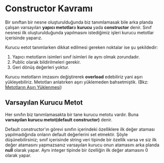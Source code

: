 # Constructor Kavramı

Bir sınıftan bir nesne oluşturulduğunda biz tanımlamasak bile arka planda çalışan varsayılan **yapıcı metotlar**a **kurucu** yada **constructor** denir. Sınıf nesnesi ilk oluşturulduğunda yapılmasını istediğimiz işleri kurucu metotlar içerisinde yaparız. 

Kurucu eetot tanımlarken dikkat edilmesi gereken noktalar ise şu şekildedir: 

1. Yapıcı metotların isimleri sınıf isimleri ile aynı olmak zorundadır. 
2. Public olarak bildirilmeleri gerekir.
3. Geri dönüş değerleri yoktur.

Kurucu metotların imzasını değiştirerek **overload** edebiliriz yani aşırı yükleyebiliriz. Metotları anlatırken aşırı yüklemeden bahsetmiştik. (Bkz: [Metotların Aşırı Yüklenmesi](https://www.patika.dev/egitimler/c-sharpc-101-patikasi/c-101/2-metot-overload-nedir-ve-out-kullanimi))

## Varsayılan Kurucu Metot
Her sınıfın biz tanımlamasakta bir tane kurucu metotu vardır. Buna **varsayılan kurucu metot(default constructor)** denir.

Default constructor'ın görevi sınıfın içerindeki özelliklere ilk değer ataması yapılmadığında onların default değerlerini set etmektir. Şöyle düşünebilirsiniz; sınıf içerisinde string veri tipinde bir özellik varsa ve siz ilk değer atamasını yapmazsanız varsayılan kurucu onun atamasını arka planda **null** olarak yapar. Aynı integer tipinde bir özelliğin ilk değer atamasını 0 olarak yapar. 



